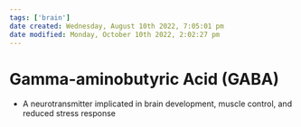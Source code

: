 ```yaml
---
tags: ['brain']
date created: Wednesday, August 10th 2022, 7:05:01 pm
date modified: Monday, October 10th 2022, 2:02:27 pm
---
```


# Gamma-aminobutyric Acid (GABA)
- A neurotransmitter implicated in brain development, muscle control, and reduced stress response



